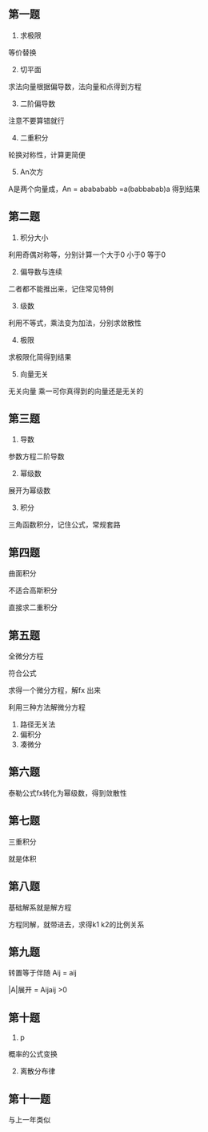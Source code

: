 ## 第一题

1.  求极限

等价替换

2. 切平面

求法向量根据偏导数，法向量和点得到方程

3. 二阶偏导数

注意不要算错就行

4. 二重积分

轮换对称性，计算更简便

5. An次方

A是两个向量成，An = ababababb =a(babbabab)a 得到结果

## 第二题

1. 积分大小

利用奇偶对称等，分别计算一个大于0 小于0 等于0 

2. 偏导数与连续

二者都不能推出来，记住常见特例

3. 级数

利用不等式，乘法变为加法，分别求敛散性

4. 极限

求极限化简得到结果

5. 向量无关

无关向量 乘一可你真得到的向量还是无关的

## 第三题

1. 导数

参数方程二阶导数

2. 幂级数

展开为幂级数

3. 积分

三角函数积分，记住公式，常规套路

## 第四题

曲面积分

不适合高斯积分

直接求二重积分

## 第五题

全微分方程

符合公式

求得一个微分方程，解fx 出来

利用三种方法解微分方程

1. 路径无关法
2. 偏积分
3. 凑微分

## 第六题

泰勒公式fx转化为幂级数，得到敛散性

## 第七题

三重积分

就是体积

## 第八题

基础解系就是解方程



方程同解，就带进去，求得k1 k2的比例关系

## 第九题

转置等于伴随 Aij = aij

|A|展开 = Aijaij >0

## 第十题

1. p

概率的公式变换

2. 离散分布律

## 第十一题

与上一年类似





